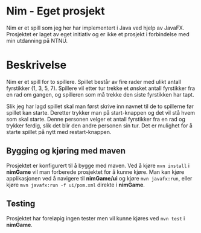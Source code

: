# Nim - Eget prosjekt

Nim er et spill som jeg her har implementert i Java ved hjelp av JavaFX. Prosjektet er laget av eget initiativ og er ikke et prosjekt i forbindelse med min utdanning på NTNU.

# Beskrivelse

Nim er et spill for to spillere. Spillet består av fire rader med ulikt antall fyrstikker (1, 3, 5, 7). Spillere vil etter tur trekke et ønsket antall fyrstikker fra en rad om gangen, og spilleren som må trekke den siste fyrstikken har tapt.

Slik jeg har lagd spillet skal man først skrive inn navnet til de to spillerne før spillet kan starte. Deretter trykker man på start-knappen og det vil stå hvem som skal starte. Denne personen velger et antall fyrstikker fra en rad og trykker ferdig, slik det blir den andre personen sin tur. Det er mulighet for å starte spillet på nytt med restart-knappen.

## Bygging og kjøring med maven

Prosjektet er konfigurert til å bygge med maven. Ved å kjøre `mvn install` i **nimGame** vil man forberede prosjektet for å kunne kjøre. Man kan kjøre applikasjonen ved å navigere til **nimGame/ui** og kjøre `mvn javafx:run`, eller kjøre `mvn javafx:run -f ui/pom.xml` direkte i **nimGame**.

## Testing

Prosjektet har foreløpig ingen tester men vil kunne kjøres ved `mvn test` i **nimGame**.
